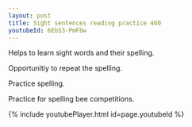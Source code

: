 ```yaml
---
layout: post
title: Sight sentences reading practice 460
youtubeId: 6EbS3-PmFbw
---
```

 
 
Helps to learn sight words and their spelling.

Opportunitiy to repeat the spelling. 

Practice spelling. 
 
Practice for spelling bee competitions. 
 
{% include youtubePlayer.html id=page.youtubeId %}
 
 
